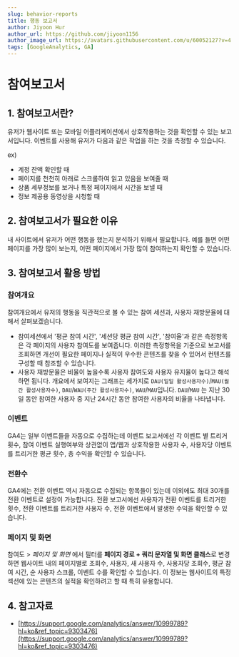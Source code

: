```yaml
---
slug: behavior-reports
title: 행동 보고서
author: Jiyoon Hur
author_url: https://github.com/jiyoon1156
author_image_url: https://avatars.githubusercontent.com/u/60052127?v=4
tags: [GoogleAnalytics, GA]
---
```

# 참여보고서

## 1. 참여보고서란?

유저가 웹사이트 또는 모바일 어플리케이션에서 상호작용하는 것을 확인할 수 있는 보고서입니다. 이벤트를 사용해 유저가 다음과 같은 작업을 하는 것을 측정할 수 있습니다.

ex)

- 계정 잔액 확인할 때
- 페이지를 천천히 아래로 스크롤하여 읽고 있음을 보여줄 때
- 상품 세부정보를 보거나 특정 페이지에서 시간을 보낼 때
- 정보 제공용 동영상을 시청할 때

## 2. 참여보고서가 필요한 이유

내 사이트에서 유저가 어떤 행동을 했는지 분석하기 위해서 필요합니다. 예를 들면 어떤 페이지를 가장 많이 보는지, 어떤 페이지에서 가장 많이 참여하는지 확인할 수 있습니다.

## 3. 참여보고서 활용 방법

### 참여개요

참여개요에서 유저의 행동을 직관적으로 볼 수 있는 참여 세션과, 사용자 재방문율에 대해서 살펴보겠습니다.

- 참여세션에서 '평균 참여 시간', '세션당 평균 참여 시간',  '참여율'과 같은 측정항목은 각 페이지의 사용자 참여도를 보여줍니다. 이러한 측정항목을 기준으로 보고서를 조회하면 개선이 필요한 페이지나 실적이 우수한 콘텐츠를 찾을 수 있어서 컨텐츠를 구성할 때 참조할 수 있습니다.
- 사용자 재방문율은 비율이 높을수록 사용자 참여도와 사용자 유지율이 높다고 해석하면 됩니다. 개요에서 보여지는 그래프는 세가지로 `DAU(일일 활성사용자수)`/`MAU(월간 활성사용자수)`, `DAU`/`WAU(주간 활성사용자수)`, `WAU`/`MAU`입니다. `DAU`/`MAU` 는 지난 30일 동안 참여한 사용자 중 지난 24시간 동안 참여한 사용자의 비율을 나타냅니다.

### 이벤트

GA4는 일부 이벤트들을 자동으로 수집하는데 이벤트 보고서에선 각 이벤트 별 트리거 횟수, 참여 이벤트 실행여부와 상관없이 앱/웹과 상호작용한 사용자 수, 사용자당 이벤트를 트리거한 평균 횟수, 총 수익을 확인할 수 있습니다.

### 전환수

GA4에는 전환 이벤트 역시 자동으로 수집되는 항목들이 있는데 이외에도 최대 30개를 전환 이벤트로 설정이 가능합니다. 전환 보고서에선 사용자가 전환 이벤트를 트리거한 횟수, 전환 이벤트를 트리거한 사용자 수, 전환 이벤트에서 발생한 수익을 확인할 수 있습니다.

### 페이지 및 화면

참여도 > *페이지 및 화면* 에서 필터를 **페이지 경로 + 쿼리 문자열 및 화면 클래스**로 변경하면 웹사이트 내의 페이지별로 조회수, 사용자, 새 사용자 수, 사용자당 조회수, 평균 참여 시간, 순 사용자 스크롤, 이벤트 수를 확인할 수 있습니다. 이 정보는 웹사이트의 특정 섹션에 있는 콘텐츠의 실적을 확인하려고 할 때 특히 유용합니다.

## 4. 참고자료

- [https://support.google.com/analytics/answer/10999789?hl=ko&ref_topic=9303476](https://support.google.com/analytics/answer/10999789?hl=ko&ref_topic=9303476)
